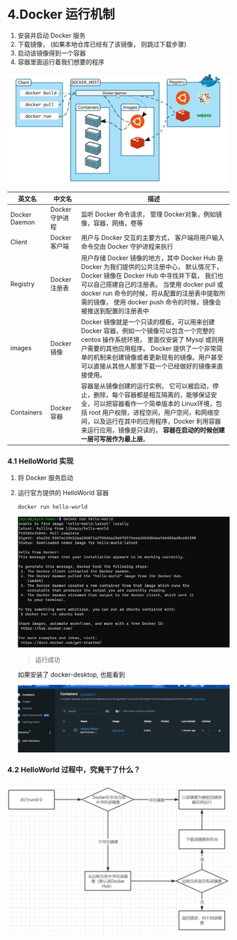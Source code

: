 # 4.Docker 运行机制

1. 安装并启动 Docker 服务
2. 下载镜像， (如果本地仓库已经有了该镜像， 则跳过下载步骤)
3. 启动该镜像得到一个容器
4. 容器里面运行着我们想要的程序



![image-20230716155515988](./assets/image-20230716155515988.png)



| 英文名        | 中文名          | 描述                                                         |
| ------------- | --------------- | ------------------------------------------------------------ |
| Docker Daemon | Docker 守护进程 | 监听 Docker 命令请求， 管理 Docker对象，例如镜像，容器，网络，卷等 |
| Client        | Docker 客户端   | 用户与 Docker 交互的主要方式， 客户端将用户输入命令交由 Docker 守护进程来执行 |
| Registry      | Docker 注册表   | 用户存储 Docker 镜像的地方，其中 Docker Hub 是Docker 为我们提供的公共注册中心， 默认情况下， Docker 镜像在 Docker Hub 中寻找并下载， 我们也可以自己搭建自己的注册表。 当使用 docker pull 或 docker run 命令的时候，将从配置的注册表中提取所需的镜像， 使用 docker push 命令的时候，镜像会被推送到配置的注册表中 |
| images        | Docker 镜像     | Docker 镜像就是一个只读的模板，可以用来创建 Docker 容器，例如一个镜像可以包含一个完整的 centos 操作系统环境， 里面仅安装了 Mysql 或则用户需要的其他应用程序。 Docker 提供了一个非常简单的机制来创建镜像或者更新现有的镜像。用户甚至可以直接从其他人那里下载一个已经做好的镜像来直接使用。 |
| Containers    | Docker 容器     | 容器是从镜像创建的运行实例， 它可以被启动，停止，删除，每个容器都是相互隔离的，能够保证安全，可以把容器看作一个简单版本的 Linux环境，包括 root 用户权限，进程空间，用户空间，和网络空间，以及运行在其中的应用程序，Docker 利用容器来运行应用，镜像是只读的， **容器在启动的时候创建一层可写层作为最上层**。 |



### 4.1 HelloWorld 实现

1. 将 Docker 服务启动

2. 运行官方提供的 HelloWorld 容器

   ```bash
   docker run hello-world
   ```

   ![image-20230716160808766](./assets/image-20230716160808766.png)

   > 运行成功

   如果安装了 docker-desktop, 也能看到

   ![image-20230716160857282](./assets/image-20230716160857282.png)

### 4.2 HelloWorld 过程中，究竟干了什么？

![image-20230716161005172](./assets/image-20230716161005172.png)

